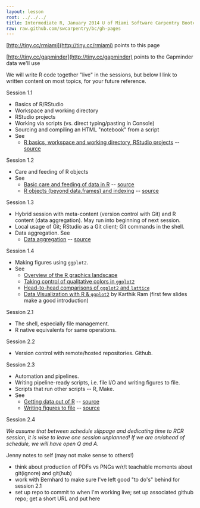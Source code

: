 ```yaml
---
layout: lesson
root: ../../../
title: Intermediate R, January 2014 U of Miami Software Carpentry Bootcamp
raw: raw.github.com/swcarpentry/bc/gh-pages
---
```


[http://tiny.cc/rmiami](http://tiny.cc/rmiami) points to this page

[http://tiny.cc/gapminder](http://tiny.cc/gapminder) points to the Gapminder data we'll use

We will write R code together "live" in the sessions, but below I link to written content on most topics, for your future reference.

Session 1.1

  * Basics of R/RStudio
  * Workspace and working directory
  * RStudio projects
  * Working via scripts (vs. direct typing/pasting in Console)
  * Sourcing and compiling an HTML "notebook" from a script
  * See
    - [R basics, workspace and working directory, RStudio projects](http://www.stat.ubc.ca/~jenny/STAT545A/block01_basicsWorkspaceWorkingDirProject.html) -- [source](https://github.com/jennybc/STAT545A/blob/master/block01_basicsWorkspaceWorkingDirProject.rmd)
  
Session 1.2

  * Care and feeding of R objects
  * See
    - [Basic care and feeding of data in R](http://www.stat.ubc.ca/~jenny/STAT545A/block02_careFeedingData.html) -- [source](https://github.com/jennybc/STAT545A/blob/master/block02_careFeedingData.rmd)
    - [R objects (beyond data.frames) and indexing](http://www.stat.ubc.ca/~jenny/STAT545A/block03_basicObjects.html) -- [source](https://github.com/jennybc/STAT545A/blob/master/block03_basicObjects.rmd)
  
Session 1.3

  * Hybrid session with meta-content (version control with Git) and R content (data aggregation). May run into beginning of next session.
  * Local usage of Git; RStudio as a Git client; Git commands in the shell.
  * Data aggregation. See
    - [Data aggregation](http://www.stat.ubc.ca/~jenny/STAT545A/block04_dataAggregation.html) -- [source](https://github.com/jennybc/STAT545A/blob/master/block04_dataAggregation.rmd)

Session 1.4

  * Making figures using `ggplot2`.
  * See
    - [Overview of the R graphics landscape](http://www.stat.ubc.ca/~jenny/STAT545A/block90_baseLatticeGgplot2.html)
    - [Taking control of qualitative colors in `ggplot2`](http://www.stat.ubc.ca/~jenny/STAT545A/block17_colorsGgplot2Qualitative.html)
    - [Head-to-head comparisons of `ggplot2` and `lattice`](http://www.stat.ubc.ca/~jenny/STAT545A/block18_gapminderGgplot2VsLattice.html)
    - [Data Visualization with R & `ggplot2`](http://inundata.org/2013/04/10/a-quick-introduction-to-ggplot2/) by Karthik Ram (first few slides make a good introduction)
  
Session 2.1

  * The shell, especially file management.
  * R native equivalents for same operations.

Session 2.2

  * Version control with remote/hosted repositories. Github.

Session 2.3

  * Automation and pipelines.
  * Writing pipeline-ready scripts, i.e. file I/O and writing figures to file.
  * Scripts that run other scripts -- R, Make.
  * See
    - [Getting data out of R](http://www.stat.ubc.ca/~jenny/STAT545A/block05_getNumbersOut.html) -- [source](https://github.com/jennybc/STAT545A/blob/master/block05_getNumbersOut.rmd)
    - [Writing figures to file](http://www.stat.ubc.ca/~jenny/STAT545A/topic12_writeFigureToFile.html) -- [source](https://github.com/jennybc/STAT545A/blob/master/topic12_writeFigureToFile.rmd)

Session 2.4

*We assume that between schedule slippage and dedicating time to RCR session, it is wise to leave one session unplanned! If we are on/ahead of schedule, we will have open Q and A.*
    
Jenny notes to self (may not make sense to others!)

  * think about production of PDFs vs PNGs w/r/t teachable moments about git(ignore) and git(hub)
  * work with Bernhard to make sure I've left good "to do's" behind for session 2.1
  * set up repo to commit to when I'm working live; set up associated github repo; get a short URL and put here
  
